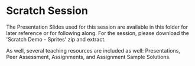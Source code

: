 # Scratch Session

The Presentation Slides used for this session are available in this folder for later reference or for following along. For the session, please download the 'Scratch Demo - Sprites' zip and extract.

As well, several teaching resources are included as well: Presentations, Peer Assessment, Assignments, and Assignment Sample Solutions.
